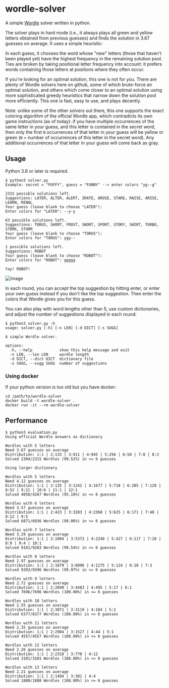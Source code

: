 # wordle-solver

A simple [Wordle](https://www.powerlanguage.co.uk/wordle/) solver written in python.

The solver plays in hard mode (i.e., it always plays all green and yellow letters
obtained from previous guesses) and finds the solution in 3.67 guesses on average.
It uses a simple heuristic:

In each guess, it chooses the word whose "new" letters (those that haven't been
played yet) have the highest frequency in the remaining solution pool. Ties are
broken by taking positional letter frequency into account: it prefers words
containing those letters at positions where they often occur.

If you're looking for an optimal solution, this one is not for you. There are
plenty of Wordle solvers here on github, some of which brute-force an optimal
solution, and others which come closer to an optimal solution using more
sophisticated greedy heuristics that narrow down the solution pool more
efficiently. This one is fast, easy to use, and plays decently.

Note: unlike some of the other solvers out there, this one supports the exact
coloring algorithm of the official Wordle app, which contradicts its own game
instructions (as of today): if you have multiple occurrences of the same letter
in your guess, and this letter is contained in the secret word, then only the
first `N` occurrences of that letter in your guess will be yellow or green
(`N` = number of occurrences of this letter in the secret word). Any additional
occurrences of that letter in your guess will come back as gray.

## Usage

Python 3.8 or later is required.

```
$ python3 solver.py
Example: secret = "PUFFY", guess = "FUNNY" --> enter colors "yg--g"

2315 possible solutions left.
Suggestions: LATER, ALTER, ALERT, IRATE, AROSE, STARE, RAISE, ARISE, LEARN, RENAL
Your guess (leave blank to choose "LATER"):
Enter colors for "LATER": --y-y

63 possible solutions left.
Suggestions: TORUS, SHORT, FROST, SNORT, SPORT, STORY, SHIRT, TURBO, STORK, STORM
Your guess (leave blank to choose "TORUS"):
Enter colors for "TORUS": ygy--

1 possible solutions left.
Suggestions: ROBOT
Your guess (leave blank to choose "ROBOT"):
Enter colors for "ROBOT": ggggg

Yay! ROBOT!
```
![image](https://user-images.githubusercontent.com/5813121/150350490-0abb57c7-eec1-40e0-ac09-02c11661987f.png)


In each round, you can accept the top suggestion by hitting enter, or enter your own
guess instead if you don't like the top suggestion. Then enter the colors that Wordle
gives you for this guess.

You can also play with word lengths other than 5, use custom dictionaries, and adjust
the number of suggestions displayed in each round:

```
$ python3 solver.py -h
usage: solver.py [-h] [-n LEN] [-d DICT] [-s SUGG]

A simple Wordle solver.

options:
  -h, --help            show this help message and exit
  -n LEN, --len LEN     wordle length
  -d DICT, --dict DICT  dictionary file
  -s SUGG, --sugg SUGG  number of suggestions
```

### Using docker

If your python version is too old but you have docker:

```
cd /path/to/wordle-solver
docker build -t wordle-solver .
docker run -it --rm wordle-solver
```

## Performance

```
$ python3 evaluation.py
Using official Wordle answers as dictionary

Wordles with 5 letters
Need 3.67 guesses on average
Distribution: 1:1 | 2:133 | 3:911 | 4:945 | 5:256 | 6:58 | 7:8 | 8:3
Solved 2304/2315 Wordles (99.52%) in <= 6 guesses

Using larger dictionary

Wordles with 5 letters
Need 4.12 guesses on average
Distribution: 1:1 | 2:135 | 3:1242 | 4:1677 | 5:718 | 6:285 | 7:128 | 8:52 | 9:21 | 10:6 | 11:1 | 12:1
Solved 4058/4267 Wordles (95.10%) in <= 6 guesses

Wordles with 6 letters
Need 3.57 guesses on average
Distribution: 1:1 | 2:423 | 3:3283 | 4:2368 | 5:625 | 6:171 | 7:48 | 8:12 | 9:5
Solved 6871/6936 Wordles (99.06%) in <= 6 guesses

Wordles with 7 letters
Need 3.29 guesses on average
Distribution: 1:1 | 2:1004 | 3:5372 | 4:2240 | 5:427 | 6:117 | 7:28 | 8:9 | 9:4 | 10:1
Solved 9161/9203 Wordles (99.54%) in <= 6 guesses

Wordles with 8 letters
Need 2.97 guesses on average
Distribution: 1:1 | 2:1879 | 3:6096 | 4:1275 | 5:124 | 6:18 | 7:3
Solved 9393/9396 Wordles (99.97%) in <= 6 guesses

Wordles with 9 letters
Need 2.72 guesses on average
Distribution: 1:1 | 2:2699 | 3:4483 | 4:495 | 5:17 | 6:1
Solved 7696/7696 Wordles (100.00%) in <= 6 guesses

Wordles with 10 letters
Need 2.55 guesses on average
Distribution: 1:1 | 2:3071 | 3:3119 | 4:184 | 5:2
Solved 6377/6377 Wordles (100.00%) in <= 6 guesses

Wordles with 11 letters
Need 2.35 guesses on average
Distribution: 1:1 | 2:2984 | 3:1527 | 4:44 | 5:1
Solved 4557/4557 Wordles (100.00%) in <= 6 guesses

Wordles with 12 letters
Need 2.26 guesses on average
Distribution: 1:1 | 2:2318 | 3:770 | 4:12
Solved 3101/3101 Wordles (100.00%) in <= 6 guesses

Wordles with 13 letters
Need 2.21 guesses on average
Distribution: 1:1 | 2:1494 | 3:381 | 4:4
Solved 1880/1880 Wordles (100.00%) in <= 6 guesses
```
